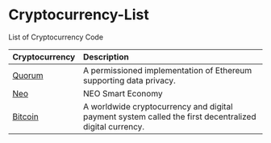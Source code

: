 # Cryptocurrency-List
List of Cryptocurrency Code

| Cryptocurrency  	|      Description     	|
|----------	|:------	|
|<a href="https://github.com/jpmorganchase/quorum" target="_blank" >Quorum</a>|A permissioned implementation of Ethereum supporting data privacy.|
|<a href="https://github.com/neo-project/neo" target="_blank" >Neo</a>|NEO Smart Economy|
|<a href="https://github.com/bitcoin/bitcoin" target="_blank" >Bitcoin</a>|A worldwide cryptocurrency and digital payment system called the first decentralized digital currency.|

